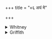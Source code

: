 +++
title = "०६ अयं मे"

+++

<details><summary>Whitney</summary>

### Translation
6. This is my fortunate hand, this my more fortunate one, this my  
all-healing one; this is of propitious touch.

### Notes
This is, without variant, RV. x. 60. 12; it takes in our hymn the place  
of RV. x. 137. 6.
</details>

<details><summary>Griffith</summary>

Felicitous is this my hand, yet more felicitous is this. This hand contains all healing balms, and this makes whole with gentle touch.
</details>
